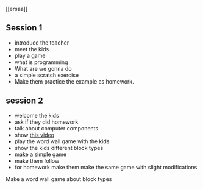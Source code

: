 [[ersaa]]

## Session 1
- introduce the teacher
- meet the kids
- play a game
- what is programming 
- What are we gonna do
- a simple scratch exercise 
- Make them practice the example as homework.

## session 2
- welcome the kids
- ask if they did homework 
- talk about computer components
- show [this video](https://www.youtube.com/watch?v=DHRYv9hWJYY)
- play the word wall game with the kids
- show the kids different block types
- make a simple game
- make them follow
- for homework make them make the same game with slight modifications




Make a word wall game about block types